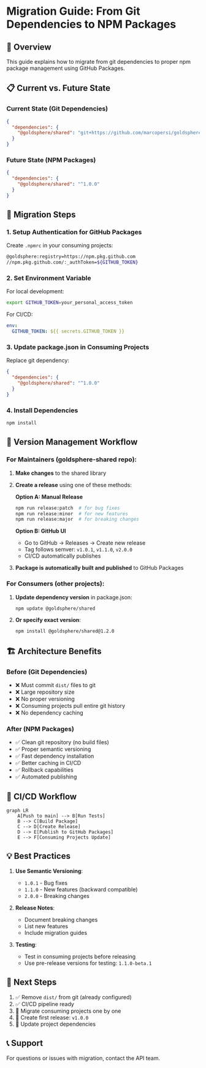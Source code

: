 # Migration Guide: From Git Dependencies to NPM Packages

## 🎯 Overview

This guide explains how to migrate from git dependencies to proper npm package management using GitHub Packages.

## 📋 Current vs. Future State

### Current State (Git Dependencies)
```json
{
  "dependencies": {
    "@goldsphere/shared": "git+https://github.com/marcopersi/goldsphere-shared.git"
  }
}
```

### Future State (NPM Packages)
```json
{
  "dependencies": {
    "@goldsphere/shared": "^1.0.0"
  }
}
```

## 🚀 Migration Steps

### 1. Setup Authentication for GitHub Packages

Create `.npmrc` in your consuming projects:
```bash
@goldsphere:registry=https://npm.pkg.github.com
//npm.pkg.github.com/:_authToken=${GITHUB_TOKEN}
```

### 2. Set Environment Variable

For local development:
```bash
export GITHUB_TOKEN=your_personal_access_token
```

For CI/CD:
```yaml
env:
  GITHUB_TOKEN: ${{ secrets.GITHUB_TOKEN }}
```

### 3. Update package.json in Consuming Projects

Replace git dependency:
```json
{
  "dependencies": {
    "@goldsphere/shared": "^1.0.0"
  }
}
```

### 4. Install Dependencies
```bash
npm install
```

## 🔄 Version Management Workflow

### For Maintainers (goldsphere-shared repo):

1. **Make changes** to the shared library
2. **Create a release** using one of these methods:

   **Option A: Manual Release**
   ```bash
   npm run release:patch  # for bug fixes
   npm run release:minor  # for new features  
   npm run release:major  # for breaking changes
   ```

   **Option B: GitHub UI**
   - Go to GitHub → Releases → Create new release
   - Tag follows semver: `v1.0.1`, `v1.1.0`, `v2.0.0`
   - CI/CD automatically publishes

3. **Package is automatically built and published** to GitHub Packages

### For Consumers (other projects):

1. **Update dependency version** in package.json:
   ```bash
   npm update @goldsphere/shared
   ```

2. **Or specify exact version**:
   ```bash
   npm install @goldsphere/shared@1.2.0
   ```

## 🏗️ Architecture Benefits

### Before (Git Dependencies)
- ❌ Must commit `dist/` files to git
- ❌ Large repository size
- ❌ No proper versioning
- ❌ Consuming projects pull entire git history
- ❌ No dependency caching

### After (NPM Packages)
- ✅ Clean git repository (no build files)
- ✅ Proper semantic versioning
- ✅ Fast dependency installation
- ✅ Better caching in CI/CD
- ✅ Rollback capabilities
- ✅ Automated publishing

## 🔧 CI/CD Workflow

```mermaid
graph LR
    A[Push to main] --> B[Run Tests]
    B --> C[Build Package]
    C --> D[Create Release]
    D --> E[Publish to GitHub Packages]
    E --> F[Consuming Projects Update]
```

## 💡 Best Practices

1. **Use Semantic Versioning**:
   - `1.0.1` - Bug fixes
   - `1.1.0` - New features (backward compatible)
   - `2.0.0` - Breaking changes

2. **Release Notes**:
   - Document breaking changes
   - List new features
   - Include migration guides

3. **Testing**:
   - Test in consuming projects before releasing
   - Use pre-release versions for testing: `1.1.0-beta.1`

## 🎯 Next Steps

1. ✅ Remove `dist/` from git (already configured)
2. ✅ CI/CD pipeline ready
3. 🔄 Migrate consuming projects one by one
4. 🔄 Create first release: `v1.0.0`
5. 🔄 Update project dependencies

## 📞 Support

For questions or issues with migration, contact the API team.
